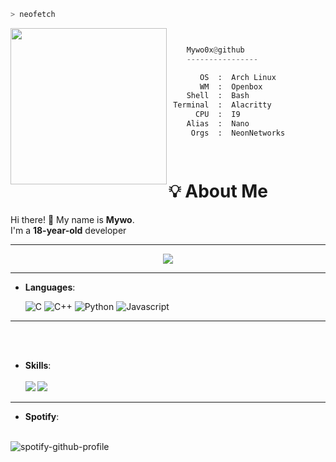 ```bash
> neofetch
```
<img src="https://cdn.discordapp.com/attachments/1302712123339575448/1314680240202711181/tumblr_mrui2b3yp41sorll2o1_500.gif?ex=6754a6e2&is=67535562&hm=ef2da8f5d08e84b618b3632ccb79cdd02a26e45028046c2881eef6d97b79ac71&" align="left" width="250" height="250">


```py


    Mywo0x@github
    ----------------

       OS  :  Arch Linux
       WM  :  Openbox
    Shell  :  Bash
 Terminal  :  Alacritty
      CPU  :  I9
    Alias  :  Nano
     Orgs  :  NeonNetworks

  
```


# 💡 About Me  

Hi there! 👋 My name is **Mywo**.  
I'm a **18-year-old** developer

---

<p align="center">  
<img src="https://komarev.com/ghpvc/?username=Mywo0x&color=grey">
</p>

---
<p align="center">

- **Languages**:
    
    ![C](https://img.shields.io/badge/C%20-%232370ED.svg?style=for-the-badge&logo=c&logoColor=white)
    ![C++](https://img.shields.io/badge/C++%20-%2300599C.svg?style=for-the-badge&logo=c%2B%2B&logoColor=white)
    ![Python](https://img.shields.io/badge/Python%20-%2314354C.svg?style=for-the-badge&logo=python&logoColor=white)
    ![Javascript](https://shields.io/badge/JavaScript-%2314354C.svg?style=for-the-badge&logo=javascript)
</p>

---
<br><br>
<p align="center">

- **Skills**:
  <br><br>
  <a href="https://github.com/Mywo0x">
  <img align="left" src="https://github-readme-stats.vercel.app/api/top-langs/?username=Mywo0x&theme=tokyonight" />
  </a>
  <a href="https://github.com/Mywo0x">
  <img src="https://github-readme-stats.vercel.app/api?username=Mywo0x&show_icons=true&theme=radical&hide=stars">
  </a>
</p>

---

<p align="center">

- **Spotify**:
 <br><br>

![spotify-github-profile](https://spotify-github-profile.kittinanx.com/api/view?uid=316gzpfrvloea4uq5efej34w4oli&cover_image=true&theme=novatorem&show_offline=false&background_color=121212&interchange=false&bar_color=53b14f&bar_color_cover=false)
  
</p>
